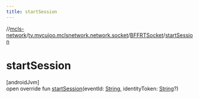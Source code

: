 ```yaml
---
title: startSession
---
```

//[mcls-network](../../../index.html)/[tv.mycujoo.mclsnetwork.network.socket](../index.html)/[BFFRTSocket](index.html)/[startSession](start-session.html)



# startSession



[androidJvm]\
open override fun [startSession](start-session.html)(eventId: [String](https://kotlinlang.org/api/latest/jvm/stdlib/kotlin/-string/index.html), identityToken: [String](https://kotlinlang.org/api/latest/jvm/stdlib/kotlin/-string/index.html)?)




